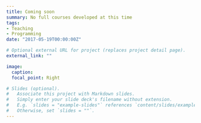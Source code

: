 ```yaml
---
title: Coming soon
summary: No full courses developed at this time
tags:
- Teaching
- Programming
date: "2017-05-19T00:00:00Z"

# Optional external URL for project (replaces project detail page).
external_link: ""

image:
  caption:
  focal_point: Right

# Slides (optional).
#   Associate this project with Markdown slides.
#   Simply enter your slide deck's filename without extension.
#   E.g. `slides = "example-slides"` references `content/slides/example-slides.md`.
#   Otherwise, set `slides = ""`.
---
```

